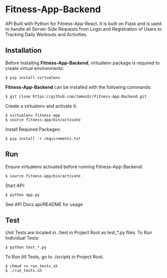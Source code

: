 # Fitness-App-Backend
API Built with Python for Fitness-App-React. It is built on Flask and is used to handle all Server-Side Requests from Login and Registration of Users to Tracking Daily Workouts and Activities.

## Installation
Before Installing **Fitness-App-Backend**, virtualenv package is required to create virtual environments:
```
$ pip install virtualenv
```
**Fitness-App-Backend** can be installed with the following commands:
```
$ git clone https://github.com/JamezGr/Fitness-App-Backend.git
```
Create a virtualenv and activate it:
```
$ virtualenv fitness-app
$ source fitness-app/bin/activate
```
Install Required Packages:
```
$ pip install -r requirements.txt
```


## Run
Ensure virtualenv activated before running Fitness-App-Backend:
```
$ source fitness-app/bin/activate
```
Start API:
```
$ python app.py
```
See API Docs api/README for usage

## Test
Unit Tests are located in ./test in Project Root as test_*.py files.
To Run Individual Tests:
```
$ python test_*.py
```
To Run All Tests, go to ./scripts in Project Root.
```
$ chmod +x run_tests.sh
$ ./run_tests.sh
```

